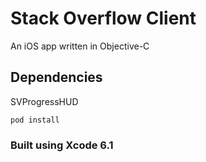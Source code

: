 # Stack Overflow Client

An iOS app written in Objective-C


## Dependencies
SVProgressHUD

`pod install`

### Built using Xcode 6.1


